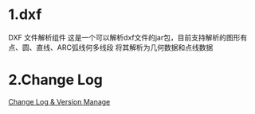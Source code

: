 # 1.dxf
DXF 文件解析组件
这是一个可以解析dxf文件的jar包，目前支持解析的图形有点、圆、直线、ARC弧线何多线段
将其解析为几何数据和点线数据

# 2.Change Log

[Change Log & Version Manage](changelog.md)
